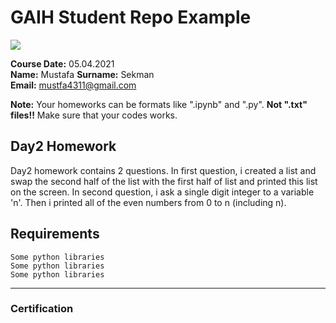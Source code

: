 # GAIH Student Repo Example
![](img/newlogo.png)

**Course Date:** 05.04.2021  
**Name:** Mustafa
**Surname:** Sekman  
**Email:** mustfa4311@gmail.com  

**Note:** Your homeworks can be formats like ".ipynb" and ".py". **Not ".txt" files!!** Make sure that your codes works.  

## Day2 Homework
Day2 homework contains 2 questions. In first question, i created a list and swap the second half of the list with the first half of list and printed this list on the screen.
In second question, i ask a single digit integer to a variable 'n'. Then i printed all of the even numbers from 0 to n (including n). 

## Requirements
```
Some python libraries
Some python libraries
Some python libraries
```
---

### Certification


